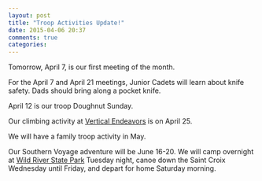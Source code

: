 ```yaml
---
layout: post
title: "Troop Activities Update!"
date: 2015-04-06 20:37
comments: true
categories: 
---
```

Tomorrow, April 7, is our first meeting of the month.

For the April 7 and April 21 meetings, Junior Cadets will learn about knife safety. Dads should bring along a pocket knife.

April 12 is our troop Doughnut Sunday.

Our climbing activity at [Vertical Endeavors](http://verticalendeavors.com/stpaul/) is on April 25.

We will have a family troop activity in May.

Our Southern Voyage adventure will be June 16-20.  We will camp overnight at [Wild River State Park](http://www.dnr.state.mn.us/state_parks/wild_river/index.html) Tuesday night, canoe down the Saint Croix Wednesday until Friday, and depart for home Saturday morning.

